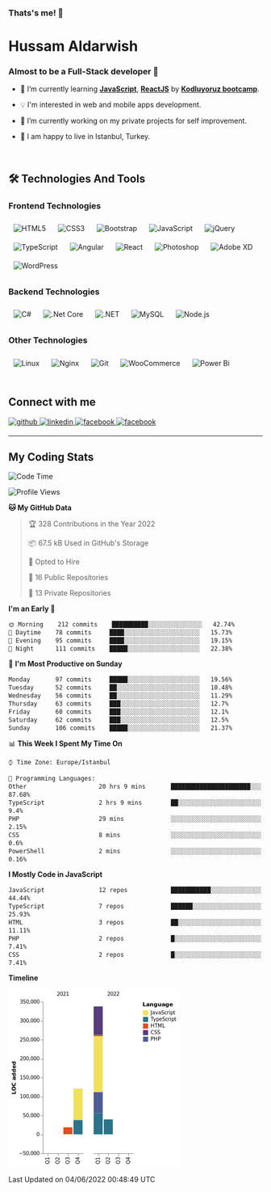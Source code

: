 ### Thats's me! 👋

# Hussam Aldarwish

### Almost to be a Full-Stack developer 🚀

- 🌱 I’m currently learning [**JavaScript**](https://www.javascript.com), [**ReactJS**](https://reactjs.org) by [**Kodluyoruz bootcamp**](https://www.kodluyoruz.org/bootcamp).

- 💡 I'm interested in web and mobile apps development.

- 🔭 I’m currently working on my private projects for self improvement.

- 📍 I am happy to live in Istanbul, Turkey.

<br/>

## 🛠 Technologies And Tools

### Frontend Technologies

<div align="left">  
<img style="margin: 10px" src="https://profilinator.rishav.dev/skills-assets/html5-original-wordmark.svg" alt="HTML5" height="50" />  
<img style="margin: 10px" src="https://profilinator.rishav.dev/skills-assets/css3-original-wordmark.svg" alt="CSS3" height="50" />  
<img style="margin: 10px" src="https://profilinator.rishav.dev/skills-assets/bootstrap-plain.svg" alt="Bootstrap" height="50" />  
<img style="margin: 10px" src="https://profilinator.rishav.dev/skills-assets/javascript-original.svg" alt="JavaScript" height="50" />  
<img style="margin: 10px" src="https://profilinator.rishav.dev/skills-assets/jquery.png" alt="jQuery" height="50" />  
<img style="margin: 10px" src="https://profilinator.rishav.dev/skills-assets/typescript-original.svg" alt="TypeScript" height="50" />  
<img style="margin: 10px" src="https://profilinator.rishav.dev/skills-assets/angularjs-original.svg" alt="Angular" height="50" />  
<img style="margin: 10px" src="https://profilinator.rishav.dev/skills-assets/react-original-wordmark.svg" alt="React" height="50" />  
<img style="margin: 10px" src="https://profilinator.rishav.dev/skills-assets/photoshop-plain.svg" alt="Photoshop" height="50" />  
<img style="margin: 10px" src="https://profilinator.rishav.dev/skills-assets/adobexd.png" alt="Adobe XD" height="50" />  
<img style="margin: 10px" src="https://profilinator.rishav.dev/skills-assets/wordpress.png" alt="WordPress" height="50" />  
</div>

### Backend Technologies

<div align="left">  
<img style="margin: 10px" src="https://profilinator.rishav.dev/skills-assets/csharp-original.svg" alt="C#" height="50" />  
<img style="margin: 10px" src="https://profilinator.rishav.dev/skills-assets/dotnetcore.png" alt=".Net Core" height="50" />  
<img style="margin: 10px" src="https://profilinator.rishav.dev/skills-assets/dot-net-original-wordmark.svg" alt=".NET" height="50" />  
<img style="margin: 10px" src="https://profilinator.rishav.dev/skills-assets/mysql-original-wordmark.svg" alt="MySQL" height="50" />  
<img style="margin: 10px" src="https://profilinator.rishav.dev/skills-assets/nodejs-original-wordmark.svg" alt="Node.js" height="50" />  
</div>

### Other Technologies

<div align="left">  
<img style="margin: 10px" src="https://profilinator.rishav.dev/skills-assets/linux-original.svg" alt="Linux" height="50" />  
<img style="margin: 10px" src="https://profilinator.rishav.dev/skills-assets/nginx-original.svg" alt="Nginx" height="50" />  
<img style="margin: 10px" src="https://profilinator.rishav.dev/skills-assets/git-scm-icon.svg" alt="Git" height="50" />  
<img style="margin: 10px" src="https://profilinator.rishav.dev/skills-assets/woocommerce.png" alt="WooCommerce" height="50" />  
<img style="margin: 10px" src="https://profilinator.rishav.dev/skills-assets/powerbi.png" alt="Power Bi" height="50" />  
</div>

<br/>

## Connect with me

<a href="https://github.com/https://github.com/hussam-aldarwish" target="_blank">
<img src=https://img.shields.io/badge/github-%2324292e.svg?&style=for-the-badge&logo=github&logoColor=white alt=github style="margin-bottom: 5px;" />
</a>
<a href="https://www.linkedin.com/in/hussam-aldarwish/" target="_blank">
<img src=https://img.shields.io/badge/linkedin-%231E77B5.svg?&style=for-the-badge&logo=linkedin&logoColor=white alt=linkedin style="margin-bottom: 5px;" />
</a>
<a href="https://www.facebook.com/https://www.facebook.com/hm.dr89" target="_blank">
<img src=https://img.shields.io/badge/facebook-%232E87FB.svg?&style=for-the-badge&logo=facebook&logoColor=white alt=facebook style="margin-bottom: 5px;" />
</a>  
<a href="https://www.hackerrank.com/hussam_aldarwish" target="_blank">
<img src=https://img.shields.io/badge/-Hackerrank-2EC866?style=for-the-badge&logo=HackerRank&logoColor=white alt=facebook style="margin-bottom: 5px;" />
</a>

<br/>   
  
---

## My Coding Stats

<!--START_SECTION:waka-->
![Code Time](http://img.shields.io/badge/Code%20Time-0%20secs-blue)

![Profile Views](http://img.shields.io/badge/Profile%20Views-1-blue)

**🐱 My GitHub Data** 

> 🏆 328 Contributions in the Year 2022
 > 
> 📦 67.5 kB Used in GitHub's Storage 
 > 
> 💼 Opted to Hire
 > 
> 📜 16 Public Repositories 
 > 
> 🔑 13 Private Repositories  
 > 
**I'm an Early 🐤** 

```text
🌞 Morning    212 commits    ██████████░░░░░░░░░░░░░░░   42.74% 
🌆 Daytime    78 commits     ████░░░░░░░░░░░░░░░░░░░░░   15.73% 
🌃 Evening    95 commits     ████░░░░░░░░░░░░░░░░░░░░░   19.15% 
🌙 Night      111 commits    █████░░░░░░░░░░░░░░░░░░░░   22.38%

```
📅 **I'm Most Productive on Sunday** 

```text
Monday       97 commits     █████░░░░░░░░░░░░░░░░░░░░   19.56% 
Tuesday      52 commits     ██░░░░░░░░░░░░░░░░░░░░░░░   10.48% 
Wednesday    56 commits     ██░░░░░░░░░░░░░░░░░░░░░░░   11.29% 
Thursday     63 commits     ███░░░░░░░░░░░░░░░░░░░░░░   12.7% 
Friday       60 commits     ███░░░░░░░░░░░░░░░░░░░░░░   12.1% 
Saturday     62 commits     ███░░░░░░░░░░░░░░░░░░░░░░   12.5% 
Sunday       106 commits    █████░░░░░░░░░░░░░░░░░░░░   21.37%

```


📊 **This Week I Spent My Time On** 

```text
⌚︎ Time Zone: Europe/Istanbul

💬 Programming Languages: 
Other                    20 hrs 9 mins       ██████████████████████░░░   87.68% 
TypeScript               2 hrs 9 mins        ██░░░░░░░░░░░░░░░░░░░░░░░   9.4% 
PHP                      29 mins             ░░░░░░░░░░░░░░░░░░░░░░░░░   2.15% 
CSS                      8 mins              ░░░░░░░░░░░░░░░░░░░░░░░░░   0.6% 
PowerShell               2 mins              ░░░░░░░░░░░░░░░░░░░░░░░░░   0.16%

```

**I Mostly Code in JavaScript** 

```text
JavaScript               12 repos            ███████████░░░░░░░░░░░░░░   44.44% 
TypeScript               7 repos             ██████░░░░░░░░░░░░░░░░░░░   25.93% 
HTML                     3 repos             ██░░░░░░░░░░░░░░░░░░░░░░░   11.11% 
PHP                      2 repos             █░░░░░░░░░░░░░░░░░░░░░░░░   7.41% 
CSS                      2 repos             █░░░░░░░░░░░░░░░░░░░░░░░░   7.41%

```


**Timeline**

![Chart not found](https://raw.githubusercontent.com/hussam-aldarwish/hussam-aldarwish/main/charts/bar_graph.png) 


 Last Updated on 04/06/2022 00:48:49 UTC
<!--END_SECTION:waka-->
